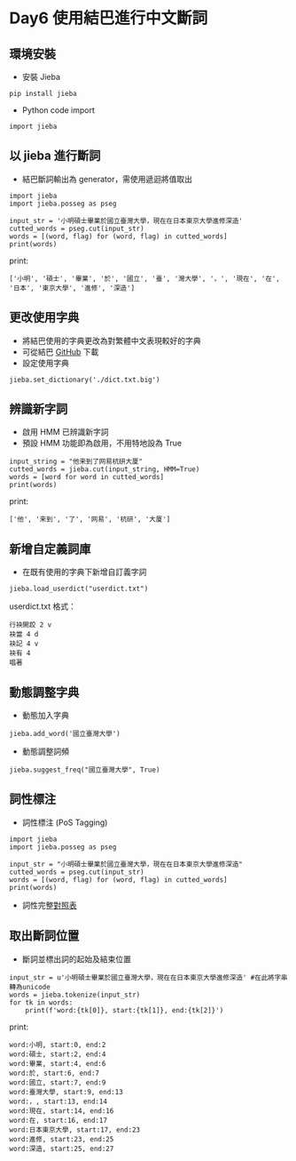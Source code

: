 # Day6 使用結巴進行中文斷詞
## 環境安裝
* 安裝 Jieba
```shell=
pip install jieba
```

* Python code import
```python=
import jieba
```

## 以 jieba 進行斷詞
* 結巴斷詞輸出為 generator，需使用遞迴將值取出
```python=
import jieba
import jieba.posseg as pseg

input_str = '小明碩士畢業於國立臺灣大學，現在在日本東京大學進修深造'
cutted_words = pseg.cut(input_str)
words = [(word, flag) for (word, flag) in cutted_words]
print(words)
```
print:
```
['小明', '碩士', '畢業', '於', '國立', '臺', '灣大學', '，', '現在', '在', '日本', '東京大學', '進修', '深造']
```

## 更改使用字典
* 將結巴使用的字典更改為對繁體中文表現較好的字典
* 可從結巴 [GitHub](https://github.com/fxsjy/jieba/tree/master/extra_dict) 下載
* 設定使用字典
```python=
jieba.set_dictionary('./dict.txt.big')
```

## 辨識新字詞
* 啟用 HMM 已辨識新字詞
* 預設 HMM 功能即為啟用，不用特地設為 True
```python=
input_string = "他来到了网易杭研大厦"
cutted_words = jieba.cut(input_string, HMM=True)
words = [word for word in cutted_words]
print(words)
```
print:
```
['他', '来到', '了', '网易', '杭研', '大厦']
```

## 新增自定義詞庫
* 在既有使用的字典下新增自訂義字詞
```python=
jieba.load_userdict("userdict.txt")
```

userdict.txt 格式：
```
行袂開跤 2 v
袂當 4 d
袂記 4 v
袂有 4 
唱著 
```

## 動態調整字典
* 動態加入字典
```python=
jieba.add_word('國立臺灣大學')
```

* 動態調整詞頻
```python=
jieba.suggest_freq("國立臺灣大學", True)
```

## 詞性標注
* 詞性標注 (PoS Tagging)
```python=
import jieba
import jieba.posseg as pseg

input_str = "小明碩士畢業於國立臺灣大學，現在在日本東京大學進修深造"
cutted_words = pseg.cut(input_str)
words = [(word, flag) for (word, flag) in cutted_words]
print(words)
```
* 詞性完整[對照表](http://blog.pulipuli.info/2017/11/fasttag-identify-part-of-speech-in.html)

## 取出斷詞位置
* 斷詞並標出詞的起始及結束位置
```python=
input_str = u'小明碩士畢業於國立臺灣大學，現在在日本東京大學進修深造' #在此將字串轉為unicode
words = jieba.tokenize(input_str)
for tk in words:
    print(f'word:{tk[0]}, start:{tk[1]}, end:{tk[2]}')
```
print:
```
word:小明, start:0, end:2
word:碩士, start:2, end:4
word:畢業, start:4, end:6
word:於, start:6, end:7
word:國立, start:7, end:9
word:臺灣大學, start:9, end:13
word:，, start:13, end:14
word:現在, start:14, end:16
word:在, start:16, end:17
word:日本東京大學, start:17, end:23
word:進修, start:23, end:25
word:深造, start:25, end:27
```